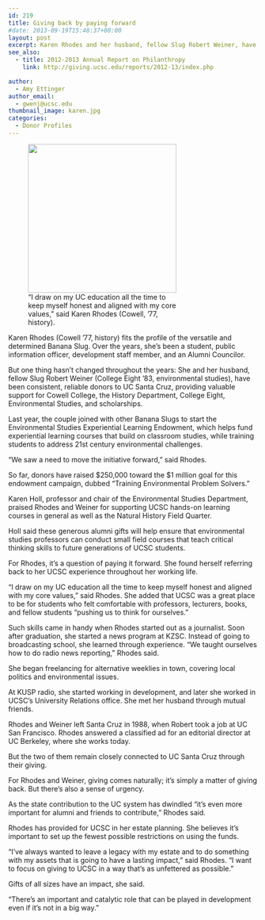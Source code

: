 ```yaml
---
id: 219
title: Giving back by paying forward
#date: 2013-09-19T15:48:37+00:00
layout: post
excerpt: Karen Rhodes and her husband, fellow Slug Robert Weiner, have been consistent, reliable donors to UC Santa Cruz, providing valuable support for Cowell College, the History Department, scholarships, and more.
see_also:
  - title: 2012-2013 Annual Report on Philanthropy
    link: http://giving.ucsc.edu/reports/2012-13/index.php

author:
  - Amy Ettinger
author_email:
  - gwenj@ucsc.edu
thumbnail_image: karen.jpg
categories:
  - Donor Profiles
---
```

<figure id="attachment_3184" style="width: 300px" class="wp-caption alignright"><img class="size-medium wp-image-3184" src="http://live-ucsc-giving.pantheonsite.io/wp-content/uploads/2013/09/karen-300x300.jpg" alt="" width="300" height="300" srcset="https://ucsc-giving.lndo.site/wp-content/uploads/2013/09/karen-300x300.jpg 300w, https://ucsc-giving.lndo.site/wp-content/uploads/2013/09/karen.jpg 400w, https://ucsc-giving.lndo.site/wp-content/uploads/2013/09/karen-150x150.jpg 150w" sizes="(max-width: 300px) 100vw, 300px" /><figcaption class="wp-caption-text">“I draw on my UC education all the time to keep myself honest and aligned with my core values,” said Karen Rhodes (Cowell, ’77, history).</figcaption></figure> 

Karen Rhodes (Cowell &#8217;77, history) fits the profile of the versatile and determined Banana Slug. Over the years, she&#8217;s been a student, public information officer, development staff member, and an Alumni Councilor.

But one thing hasn&#8217;t changed throughout the years: She and her husband, fellow Slug Robert Weiner (College Eight &#8217;83, environmental studies), have been consistent, reliable donors to UC Santa Cruz, providing valuable support for Cowell College, the History Department, College Eight, Environmental Studies, and scholarships.

Last year, the couple joined with other Banana Slugs to start the Environmental Studies Experiential Learning Endowment, which helps fund experiential learning courses that build on classroom studies, while training students to address 21st century environmental challenges.

&#8220;We saw a need to move the initiative forward,&#8221; said Rhodes.

So far, donors have raised $250,000 toward the $1 million goal for this endowment campaign, dubbed &#8220;Training Environmental Problem Solvers.&#8221;

Karen Holl, professor and chair of the Environmental Studies Department, praised Rhodes and Weiner for supporting UCSC hands-on learning courses in general as well as the Natural History Field Quarter.

Holl said these generous alumni gifts will help ensure that environmental studies professors can conduct small field courses that teach critical thinking skills to future generations of UCSC students.

For Rhodes, it&#8217;s a question of paying it forward. She found herself referring back to her UCSC experience throughout her working life.

&#8220;I draw on my UC education all the time to keep myself honest and aligned with my core values,&#8221; said Rhodes. She added that UCSC was a great place to be for students who felt comfortable with professors, lecturers, books, and fellow students &#8220;pushing us to think for ourselves.&#8221;

Such skills came in handy when Rhodes started out as a journalist. Soon after graduation, she started a news program at KZSC. Instead of going to broadcasting school, she learned through experience. &#8220;We taught ourselves how to do radio news reporting,&#8221; Rhodes said.

She began freelancing for alternative weeklies in town, covering local politics and environmental issues.

At KUSP radio, she started working in development, and later she worked in UCSC&#8217;s University Relations office. She met her husband through mutual friends.

Rhodes and Weiner left Santa Cruz in 1988, when Robert took a job at UC San Francisco. Rhodes answered a classified ad for an editorial director at UC Berkeley, where she works today.

But the two of them remain closely connected to UC Santa Cruz through their giving.

For Rhodes and Weiner, giving comes naturally; it&#8217;s simply a matter of giving back. But there&#8217;s also a sense of urgency.

As the state contribution to the UC system has dwindled &#8220;it&#8217;s even more important for alumni and friends to contribute,&#8221; Rhodes said.

Rhodes has provided for UCSC in her estate planning. She believes it&#8217;s important to set up the fewest possible restrictions on using the funds.

&#8220;I&#8217;ve always wanted to leave a legacy with my estate and to do something with my assets that is going to have a lasting impact,&#8221; said Rhodes. &#8220;I want to focus on giving to UCSC in a way that&#8217;s as unfettered as possible.&#8221;

Gifts of all sizes have an impact, she said.

&#8220;There&#8217;s an important and catalytic role that can be played in development even if it&#8217;s not in a big way.&#8221;
